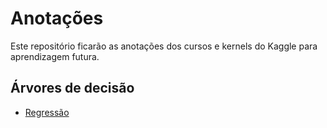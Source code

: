 # Anotações

Este repositório ficarão as anotações dos cursos e kernels do Kaggle para aprendizagem futura.

## Árvores de decisão 

- [Regressão](https://github.com/barbosarafael/Anotacoes/blob/master/ML_Modelos/Arvore_de_decisao/arvore_de_decisao.ipynb)

